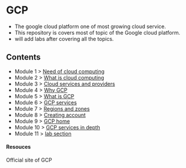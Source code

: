 # GCP

- The google cloud platform one of most growing cloud service.
- This repository is covers most of topic of the Google cloud platform.
- will add labs after covering all the topics.


## Contents
- Module 1 > [Need of cloud computing](https://github.com/prashantjagtap2909/GCP/blob/main/Modules/module1.md)
- Module 2 > [What is cloud computing](https://github.com/prashantjagtap2909/GCP/blob/main/Modules/module2.md)
- Module 3 > [Cloud services and providers](https://github.com/prashantjagtap2909/GCP/blob/main/Modules/module3.md)
- Module 4 > [Why GCP](https://github.com/prashantjagtap2909/GCP/blob/main/Modules/module4.md)
- Module 5 > [What is GCP](https://github.com/prashantjagtap2909/GCP/blob/main/Modules/module5.md)
- Module 6 > [GCP services](https://github.com/prashantjagtap2909/GCP/blob/main/Modules/module6.md)
- Module 7 > [Regions and zones](https://github.com/prashantjagtap2909/GCP/blob/main/Modules/module7.md)
- Module 8 > [Creating account](https://github.com/prashantjagtap2909/GCP/blob/main/Modules/module8.md)
- Module 9 > [GCP home](https://github.com/prashantjagtap2909/GCP/blob/main/Modules/module9.md)
- Module 10 > [GCP services in depth](https://github.com/prashantjagtap2909/GCP/blob/main/Modules/module10.md)
- Module 11 > [lab section](https://github.com/prashantjagtap2909/GCP/blob/main/Modules/module11.md)


#### Resouces 
Official site of GCP 
